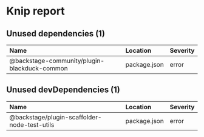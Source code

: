 # Knip report

## Unused dependencies (1)

| Name                                         | Location     | Severity |
| :------------------------------------------- | :----------- | :------- |
| @backstage-community/plugin-blackduck-common | package.json | error    |

## Unused devDependencies (1)

| Name                                         | Location     | Severity |
| :------------------------------------------- | :----------- | :------- |
| @backstage/plugin-scaffolder-node-test-utils | package.json | error    |
